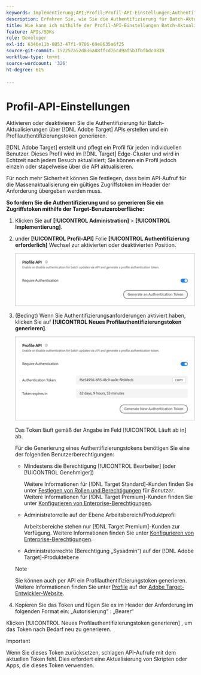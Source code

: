 ```yaml
---
keywords: Implementierung;API;Profil;Profil-API-Einstellungen;Authentifizierungstoken
description: Erfahren Sie, wie Sie die Authentifizierung für Batch-Aktualisierungen über Adobe konfigurieren [!DNL Target] APIs erstellen und ein Profilauthentifizierungstoken generieren.
title: Wie kann ich mithilfe der Profil-API-Einstellungen Batch-Aktualisierungen aktivieren oder deaktivieren?
feature: APIs/SDKs
role: Developer
exl-id: 6346e11b-0853-47f1-9706-69e8635a6f25
source-git-commit: 152257a52d836a88ffcd76cd9af5b3fbfbdc0839
workflow-type: tm+mt
source-wordcount: '326'
ht-degree: 61%

---
```


# Profil-API-Einstellungen

Aktivieren oder deaktivieren Sie die Authentifizierung für Batch-Aktualisierungen über [!DNL Adobe Target] APIs erstellen und ein Profilauthentifizierungstoken generieren.

[!DNL Adobe Target] erstellt und pflegt ein Profil für jeden individuellen Benutzer. Dieses Profil wird im [!DNL Target] Edge-Cluster und wird in Echtzeit nach jedem Besuch aktualisiert; Sie können ein Profil jedoch einzeln oder stapelweise über die API aktualisieren.

Für noch mehr Sicherheit können Sie festlegen, dass beim API-Aufruf für die Massenaktualisierung ein gültiges Zugriffstoken im Header der Anforderung übergeben werden muss.

**So fordern Sie die Authentifizierung und so generieren Sie ein Zugriffstoken mithilfe der Target-Benutzeroberfläche:**

1. Klicken Sie auf **[!UICONTROL Administration]** > **[!UICONTROL Implementierung]**.
1. under **[!UICONTROL Profil-API]** Folie **[!UICONTROL Authentifizierung erforderlich]** Wechsel zur aktivierten oder deaktivierten Position.

   ![](assets/profile_api_settings.png)

1. (Bedingt) Wenn Sie Authentifizierungsanforderungen aktiviert haben, klicken Sie auf **[!UICONTROL Neues Profilauthentifizierungstoken generieren]**.

   ![](assets/profile_api_settings_2.png)

   Das Token läuft gemäß der Angabe im Feld [!UICONTROL Läuft ab in] ab.

   Für die Generierung eines Authentifizierungstokens benötigen Sie eine der folgenden Benutzerberechtigungen:

   * Mindestens die Berechtigung [!UICONTROL Bearbeiter] (oder [!UICONTROL Genehmiger])

      Weitere Informationen für [!DNL Target Standard]-Kunden finden Sie unter [Festlegen von Rollen und Berechtigungen](/help/main/administrating-target/c-user-management/c-user-management/user-management.md#roles-permissions) für *Benutzer*. Weitere Informationen für [!DNL Target Premium]-Kunden finden Sie unter [Konfigurieren von Enterprise-Berechtigungen](/help/main/administrating-target/c-user-management/property-channel/properties-overview.md).

   * Administratorrolle auf der Ebene Arbeitsbereich/Produktprofil

      Arbeitsbereiche stehen nur [!DNL Target Premium]-Kunden zur Verfügung. Weitere Informationen finden Sie unter [Konfigurieren von Enterprise-Berechtigungen](/help/main/administrating-target/c-user-management/property-channel/properties-overview.md).

   * Administratorrechte (Berechtigung „Sysadmin“) auf der [!DNL Adobe Target]-Produktebene
   >[!NOTE]
   >
   >Sie können auch per API ein Profilauthentifizierungstoken generieren. Weitere Informationen finden Sie unter [Profile](https://developers.adobetarget.com/api/#profiles) auf der [Adobe Target-Entwickler-Website](https://developers.adobetarget.com/).

1. Kopieren Sie das Token und fügen Sie es im Header der Anforderung im folgenden Format ein: „Autorisierung“ : „Bearer“

Klicken [!UICONTROL Neues Profilauthentifizierungstoken generieren] , um das Token nach Bedarf neu zu generieren.

>[!IMPORTANT]
>
>Wenn Sie dieses Token zurücksetzen, schlagen API-Aufrufe mit dem aktuellen Token fehl. Dies erfordert eine Aktualisierung von Skripten oder Apps, die dieses Token verwenden.
